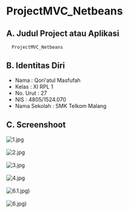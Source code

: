 # ProjectMVC_Netbeans

## A. Judul Project atau Aplikasi
      ProjectMVC_Netbeans

## B. Identitas Diri
   - Nama          : Qori'atul Masfufah
   - Kelas         : XI RPL 1
   - No. Urut      : 27
   - NIS           : 4805/1524.070
   - Nama Sekolah  : SMK Telkom Malang

## C. Screenshoot
  ![1.jpg](https://s1.postimg.org/gc6lpidm7/image.png)<br><br>
  ![2.jpg](https://s17.postimg.org/oxh4tc28v/image.png)<br><br>
  ![3.jpg](https://s21.postimg.org/fuew447rr/image.png)<br><br>
  ![4.jpg](https://s11.postimg.org/bfdm0tsur/image.png)<br><br>
  ![6.1.jpg](https://s14.postimg.org/tmavzvrup/6.1.png))<br><br>
  ![6.jpg](https://s24.postimg.org/eqevkia39/image.png))<br><br>

